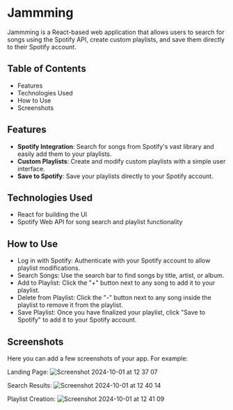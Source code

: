 # Jammming

Jammming is a React-based web application that allows users to search for songs using the Spotify API, create custom playlists, and save them directly to their Spotify account.

## Table of Contents

- Features
- Technologies Used
- How to Use
- Screenshots
  

## Features
- **Spotify Integration**: Search for songs from Spotify's vast library and easily add them to your playlists.
- **Custom Playlists**: Create and modify custom playlists with a simple user interface.
- **Save to Spotify**: Save your playlists directly to your Spotify account.


## Technologies Used
- React for building the UI
- Spotify Web API for song search and playlist functionality

## How to Use
- Log in with Spotify: Authenticate with your Spotify account to allow playlist modifications.
- Search Songs: Use the search bar to find songs by title, artist, or album.
- Add to Playlist: Click the "+" button next to any song to add it to your playlist.
- Delete from Playlist: Click the "-" button next to any song inside the playlist to remove it from the playlist.
- Save Playlist: Once you have finalized your playlist, click "Save to Spotify" to add it to your Spotify account.

## Screenshots
Here you can add a few screenshots of your app. For example:

Landing Page:
![Screenshot 2024-10-01 at 12 37 07](https://github.com/user-attachments/assets/1b98b8b9-e2a7-4aff-b701-2554ffa97d42)

Search Results:
![Screenshot 2024-10-01 at 12 40 14](https://github.com/user-attachments/assets/82fec96f-b2f6-43fe-9251-6257363c3fe9)

Playlist Creation:
![Screenshot 2024-10-01 at 12 41 09](https://github.com/user-attachments/assets/6d912d6b-7668-42c5-87e3-08caf35afa58)


